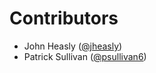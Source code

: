 # Contributors

* John Heasly ([@jheasly](https://github.com/jheasly))
* Patrick Sullivan ([@psullivan6](https://github.com/psullivan6))